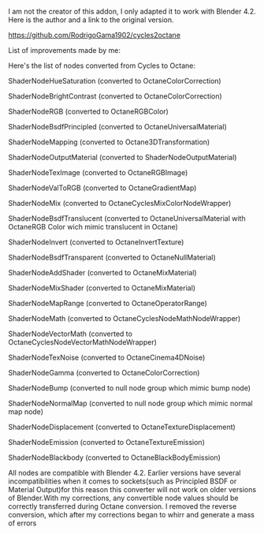 I am not the creator of this addon, I only adapted it to work with Blender 4.2. Here is the author and a link to the original version.

https://github.com/RodrigoGama1902/cycles2octane


List of improvements made by me:

Here's the list of nodes converted from Cycles to Octane:

ShaderNodeHueSaturation (converted to OctaneColorCorrection)

ShaderNodeBrightContrast (converted to OctaneColorCorrection)

ShaderNodeRGB (converted to OctaneRGBColor)

ShaderNodeBsdfPrincipled (converted to OctaneUniversalMaterial)

ShaderNodeMapping (converted to Octane3DTransformation)

ShaderNodeOutputMaterial (converted to ShaderNodeOutputMaterial)

ShaderNodeTexImage (converted to OctaneRGBImage)

ShaderNodeValToRGB (converted to OctaneGradientMap)

ShaderNodeMix (converted to OctaneCyclesMixColorNodeWrapper)

ShaderNodeBsdfTranslucent (converted to OctaneUniversalMaterial with OctaneRGB Color wich mimic translucent in Octane)

ShaderNodeInvert (converted to OctaneInvertTexture)

ShaderNodeBsdfTransparent (converted to OctaneNullMaterial)

ShaderNodeAddShader (converted to OctaneMixMaterial)

ShaderNodeMixShader (converted to OctaneMixMaterial)

ShaderNodeMapRange (converted to OctaneOperatorRange)

ShaderNodeMath (converted to OctaneCyclesNodeMathNodeWrapper)

ShaderNodeVectorMath (converted to OctaneCyclesNodeVectorMathNodeWrapper)

ShaderNodeTexNoise (converted to OctaneCinema4DNoise)

ShaderNodeGamma (converted to OctaneColorCorrection)

ShaderNodeBump (converted to null node group which mimic bump node)

ShaderNodeNormalMap (converted to null node group which mimic normal map node)

ShaderNodeDisplacement (converted to OctaneTextureDisplacement)

ShaderNodeEmission (converted to OctaneTextureEmission)

ShaderNodeBlackbody (converted to OctaneBlackBodyEmission)


All nodes are compatible with Blender 4.2. Earlier versions have several incompatibilities when it comes to sockets(such as Principled BSDF or Material Output)for this reason this converter will not work on older versions of Blender.With my corrections, any convertible node values should be correctly transferred during Octane conversion. I removed the reverse conversion, which after my corrections began to whirr and generate a mass of errors
